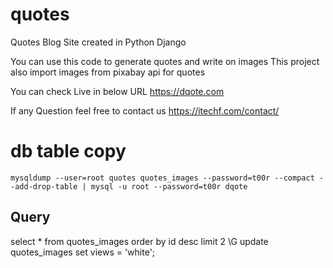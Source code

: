 # quotes
Quotes Blog Site created in Python Django

You can use this code to generate quotes and write on images
This project also import images from pixabay api for quotes

You can check Live in below URL
https://dqote.com

If any Question feel free to contact us 
https://itechf.com/contact/

# db table copy
`mysqldump --user=root quotes quotes_images --password=t00r --compact --add-drop-table | mysql -u root --password=t00r dqote`

## Query
select * from quotes_images order by id desc limit 2 \G
update quotes_images set views = 'white';